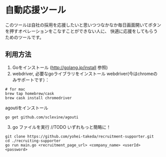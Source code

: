 # 自動応援ツール
このツールは自社の採用を応援したいと思いつつなかなか毎日画面開いてボタンを押すオペレーションをこなすことができない人に、
快適に応援をしてもらうためのツールです。

## 利用方法
1. Goをインストール (http://golang.jp/install 参照)
2. webdriver, 必要なgoライブラリをインストール
webdriver(今はchromeのみサポートです）：
```
# for mac
brew tap homebrew/cask
brew cask install chromedriver
```
agoutiをインストール
```
go get github.com/sclevine/agouti
```
3. go ファイルを実行
//TODO いずれもっと簡略に！
```
git clone https://github.com/yohei-takeda/recruitment-supporter.git
cd ./recruiting-supporter
go run main.go <recruitment_page_url> <company_name> <userId> <password>
```
